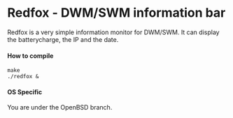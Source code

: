 # Redfox - DWM/SWM information bar

Redfox is a very simple information monitor for DWM/SWM.
It can display the batterycharge, the IP and the date.

#### How to compile

    make
	./redfox &
	
#### OS Specific

You are under the OpenBSD branch.
